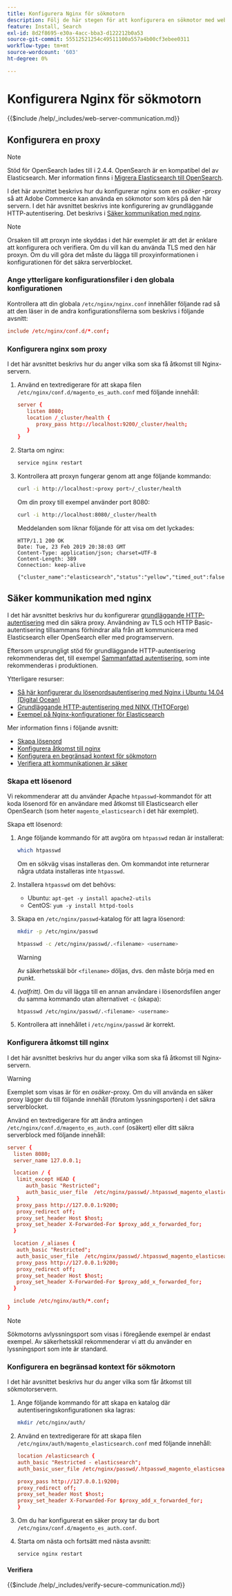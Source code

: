 ```yaml
---
title: Konfigurera Nginx för sökmotorn
description: Följ de här stegen för att konfigurera en sökmotor med webbservern Nginx för lokala installationer av Adobe Commerce.
feature: Install, Search
exl-id: 8d2f8695-e30a-4acc-bba3-d122212b0a53
source-git-commit: 55512521254c49511100a557a4b00cf3ebee0311
workflow-type: tm+mt
source-wordcount: '603'
ht-degree: 0%

---
```


# Konfigurera Nginx för sökmotorn

{{$include /help/_includes/web-server-communication.md}}

## Konfigurera en proxy

>[!NOTE]
>
>Stöd för OpenSearch lades till i 2.4.4. OpenSearch är en kompatibel del av Elasticsearch. Mer information finns i [Migrera Elasticsearch till OpenSearch](../../../upgrade/prepare/opensearch-migration.md).

I det här avsnittet beskrivs hur du konfigurerar nginx som en *osäker* -proxy så att Adobe Commerce kan använda en sökmotor som körs på den här servern. I det här avsnittet beskrivs inte konfigurering av grundläggande HTTP-autentisering. Det beskrivs i [Säker kommunikation med nginx](#secure-communication-with-nginx).

>[!NOTE]
>
>Orsaken till att proxyn inte skyddas i det här exemplet är att det är enklare att konfigurera och verifiera. Om du vill kan du använda TLS med den här proxyn. Om du vill göra det måste du lägga till proxyinformationen i konfigurationen för det säkra serverblocket.

### Ange ytterligare konfigurationsfiler i den globala konfigurationen

Kontrollera att din globala `/etc/nginx/nginx.conf` innehåller följande rad så att den läser in de andra konfigurationsfilerna som beskrivs i följande avsnitt:

```conf
include /etc/nginx/conf.d/*.conf;
```

### Konfigurera nginx som proxy

I det här avsnittet beskrivs hur du anger vilka som ska få åtkomst till Nginx-servern.

1. Använd en textredigerare för att skapa filen `/etc/nginx/conf.d/magento_es_auth.conf` med följande innehåll:

   ```conf
   server {
      listen 8080;
      location /_cluster/health {
         proxy_pass http://localhost:9200/_cluster/health;
      }
   }
   ```

1. Starta om nginx:

   ```bash
   service nginx restart
   ```

1. Kontrollera att proxyn fungerar genom att ange följande kommando:

   ```bash
   curl -i http://localhost:<proxy port>/_cluster/health
   ```

   Om din proxy till exempel använder port 8080:

   ```bash
   curl -i http://localhost:8080/_cluster/health
   ```

   Meddelanden som liknar följande för att visa om det lyckades:

   ```
   HTTP/1.1 200 OK
   Date: Tue, 23 Feb 2019 20:38:03 GMT
   Content-Type: application/json; charset=UTF-8
   Content-Length: 389
   Connection: keep-alive
   
   {"cluster_name":"elasticsearch","status":"yellow","timed_out":false,"number_of_nodes":1,"number_of_data_nodes":1,"active_primary_shards":5,"active_shards":5,"relocating_shards":0,"initializing_shards":0,"unassigned_shards":5,"delayed_unassigned_shards":0,"number_of_pending_tasks":0,"number_of_in_flight_fetch":0,"task_max_waiting_in_queue_millis":0,"active_shards_percent_as_number":50.0}
   ```

## Säker kommunikation med nginx

I det här avsnittet beskrivs hur du konfigurerar [grundläggande HTTP-autentisering](https://nginx.org/en/docs/http/ngx_http_auth_basic_module.html) med din säkra proxy. Användning av TLS och HTTP Basic-autentisering tillsammans förhindrar alla från att kommunicera med Elasticsearch eller OpenSearch eller med programservern.

Eftersom ursprungligt stöd för grundläggande HTTP-autentisering rekommenderas det, till exempel [Sammanfattad autentisering](https://www.nginx.com/resources/wiki/modules/auth_digest/), som inte rekommenderas i produktionen.

Ytterligare resurser:

* [Så här konfigurerar du lösenordsautentisering med Nginx i Ubuntu 14.04 (Digital Ocean)](https://www.digitalocean.com/community/tutorials/how-to-set-up-password-authentication-with-nginx-on-ubuntu-14-04)
* [Grundläggande HTTP-autentisering med NINX (THTOForge)](https://www.howtoforge.com/basic-http-authentication-with-nginx)
* [Exempel på Nginx-konfigurationer för Elasticsearch](https://gist.github.com/karmi/b0a9b4c111ed3023a52d)

Mer information finns i följande avsnitt:

* [Skapa lösenord](#create-a-password)
* [Konfigurera åtkomst till nginx](#set-up-access-to-nginx)
* [Konfigurera en begränsad kontext för sökmotorn](#set-up-a-restricted-context-for-the-search-engine)
* [Verifiera att kommunikationen är säker](#secure-communication-with-nginx)

### Skapa ett lösenord

Vi rekommenderar att du använder Apache `htpasswd`-kommandot för att koda lösenord för en användare med åtkomst till Elasticsearch eller OpenSearch (som heter `magento_elasticsearch` i det här exemplet).

Skapa ett lösenord:

1. Ange följande kommando för att avgöra om `htpasswd` redan är installerat:

   ```bash
   which htpasswd
   ```

   Om en sökväg visas installeras den. Om kommandot inte returnerar några utdata installeras inte `htpasswd`.

1. Installera `htpasswd` om det behövs:

   * Ubuntu: `apt-get -y install apache2-utils`
   * CentOS: `yum -y install httpd-tools`

1. Skapa en `/etc/nginx/passwd`-katalog för att lagra lösenord:

   ```bash
   mkdir -p /etc/nginx/passwd
   ```

   ```bash
   htpasswd -c /etc/nginx/passwd/.<filename> <username>
   ```

   >[!WARNING]
   >
   >Av säkerhetsskäl bör `<filename>` döljas, dvs. den måste börja med en punkt.

1. *(valfritt).* Om du vill lägga till en annan användare i lösenordsfilen anger du samma kommando utan alternativet `-c` (skapa):

   ```bash
   htpasswd /etc/nginx/passwd/.<filename> <username>
   ```

1. Kontrollera att innehållet i `/etc/nginx/passwd` är korrekt.

### Konfigurera åtkomst till nginx

I det här avsnittet beskrivs hur du anger vilka som ska få åtkomst till Nginx-servern.

>[!WARNING]
>
>Exemplet som visas är för en *osäker*-proxy. Om du vill använda en säker proxy lägger du till följande innehåll (förutom lyssningsporten) i det säkra serverblocket.

Använd en textredigerare för att ändra antingen `/etc/nginx/conf.d/magento_es_auth.conf` (osäkert) eller ditt säkra serverblock med följande innehåll:

```conf
server {
  listen 8080;
  server_name 127.0.0.1;

  location / {
   limit_except HEAD {
      auth_basic "Restricted";
      auth_basic_user_file  /etc/nginx/passwd/.htpasswd_magento_elasticsearch;
   }
   proxy_pass http://127.0.0.1:9200;
   proxy_redirect off;
   proxy_set_header Host $host;
   proxy_set_header X-Forwarded-For $proxy_add_x_forwarded_for;
  }

  location /_aliases {
   auth_basic "Restricted";
   auth_basic_user_file  /etc/nginx/passwd/.htpasswd_magento_elasticsearch;
   proxy_pass http://127.0.0.1:9200;
   proxy_redirect off;
   proxy_set_header Host $host;
   proxy_set_header X-Forwarded-For $proxy_add_x_forwarded_for;
  }

  include /etc/nginx/auth/*.conf;
}
```

>[!NOTE]
>
>Sökmotorns avlyssningsport som visas i föregående exempel är endast exempel. Av säkerhetsskäl rekommenderar vi att du använder en lyssningsport som inte är standard.

### Konfigurera en begränsad kontext för sökmotorn

I det här avsnittet beskrivs hur du anger vilka som får åtkomst till sökmotorservern.

1. Ange följande kommando för att skapa en katalog där autentiseringskonfigurationen ska lagras:

   ```bash
   mkdir /etc/nginx/auth/
   ```

1. Använd en textredigerare för att skapa filen `/etc/nginx/auth/magento_elasticsearch.conf` med följande innehåll:

   ```conf
   location /elasticsearch {
   auth_basic "Restricted - elasticsearch";
   auth_basic_user_file /etc/nginx/passwd/.htpasswd_magento_elasticsearch;
   
   proxy_pass http://127.0.0.1:9200;
   proxy_redirect off;
   proxy_set_header Host $host;
   proxy_set_header X-Forwarded-For $proxy_add_x_forwarded_for;
   }
   ```

1. Om du har konfigurerat en säker proxy tar du bort `/etc/nginx/conf.d/magento_es_auth.conf`.
1. Starta om nästa och fortsätt med nästa avsnitt:

   ```bash
   service nginx restart
   ```

#### Verifiera

{{$include /help/_includes/verify-secure-communication.md}}

<!-- Last updated from includes: 2024-07-18 15:50:54 -->
